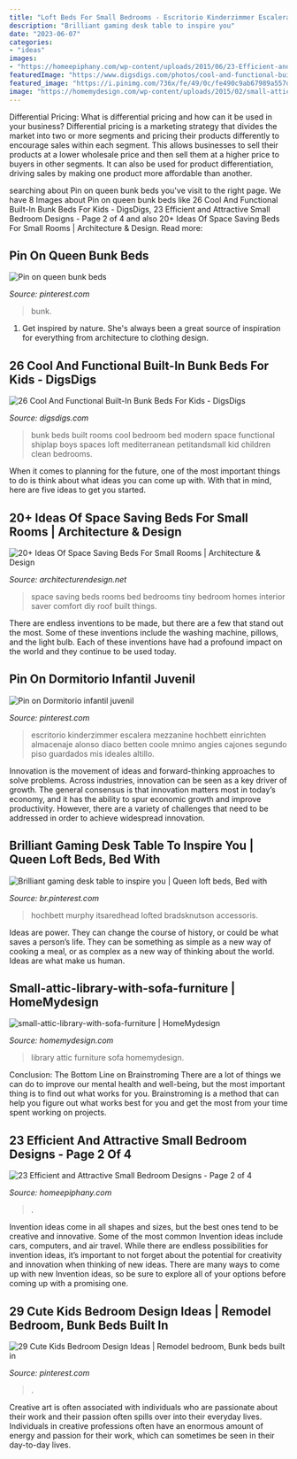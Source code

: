 ```yaml
---
title: "Loft Beds For Small Bedrooms - Escritorio Kinderzimmer Escalera Mezzanine Hochbett Einrichten Almacenaje Alonso Diaco Betten Coole Mnimo Angies Cajones Segundo Piso Guardados Mis Ideales Altillo"
description: "Brilliant gaming desk table to inspire you"
date: "2023-06-07"
categories:
- "ideas"
images:
- "https://homeepiphany.com/wp-content/uploads/2015/06/23-Efficient-and-Attractive-Small-Bedroom-Designs-9.jpg"
featuredImage: "https://www.digsdigs.com/photos/cool-and-functional-built-in-bunk-beds-for-kids-23-554x831.jpg"
featured_image: "https://i.pinimg.com/736x/fe/49/0c/fe490c9ab67989a557d344c57d480837.jpg"
image: "https://homemydesign.com/wp-content/uploads/2015/02/small-attic-library-with-sofa-furniture.jpg"
---
```



Differential Pricing: What is differential pricing and how can it be used in your business?
Differential pricing is a marketing strategy that divides the market into two or more segments and pricing their products differently to encourage sales within each segment. This allows businesses to sell their products at a lower wholesale price and then sell them at a higher price to buyers in other segments. It can also be used for product differentiation, driving sales by making one product more affordable than another.

	

		
searching about Pin on queen bunk beds you've visit to the right page. We have 8 Images about Pin on queen bunk beds like 26 Cool And Functional Built-In Bunk Beds For Kids - DigsDigs, 23 Efficient and Attractive Small Bedroom Designs - Page 2 of 4 and also 20+ Ideas Of Space Saving Beds For Small Rooms | Architecture &amp; Design. Read more:
		
    
## Pin On Queen Bunk Beds

<img loading=lazy src="https://i.pinimg.com/736x/48/d6/e4/48d6e46760cd1a016131bcd6071fef80--loft-bed-frame-loft-beds.jpg" onerror="this.onerror=null;this.src='https://tse2.mm.bing.net/th?id=OIP.hwpSckZdFvQ9SHlQfTDidQHaJ3&amp;pid=15.1';" alt="Pin on queen bunk beds">

_Source: pinterest.com_

>bunk. 

	

1. Get inspired by nature. She's always been a great source of inspiration for everything from architecture to clothing design.

    
## 26 Cool And Functional Built-In Bunk Beds For Kids - DigsDigs

<img loading=lazy src="https://www.digsdigs.com/photos/cool-and-functional-built-in-bunk-beds-for-kids-23-554x831.jpg" onerror="this.onerror=null;this.src='https://tse2.mm.bing.net/th?id=OIP.6kVmWiQbS6tlwrULonE02QHaLH&amp;pid=15.1';" alt="26 Cool And Functional Built-In Bunk Beds For Kids - DigsDigs">

_Source: digsdigs.com_

>bunk beds built rooms cool bedroom bed modern space functional shiplap boys spaces loft mediterranean petitandsmall kid children clean bedrooms. 

	

When it comes to planning for the future, one of the most important things to do is think about what ideas you can come up with. With that in mind, here are five ideas to get you started. 

    
## 20+ Ideas Of Space Saving Beds For Small Rooms | Architecture &amp; Design

<img loading=lazy src="http://cdn.architecturendesign.net/wp-content/uploads/2015/07/AD-Space-Saving-Beds-Bedrooms-14.jpeg" onerror="this.onerror=null;this.src='https://tse2.mm.bing.net/th?id=OIP.A5UV0TM1IrTnDK6uxllBZQHaLm&amp;pid=15.1';" alt="20+ Ideas Of Space Saving Beds For Small Rooms | Architecture &amp; Design">

_Source: architecturendesign.net_

>space saving beds rooms bed bedrooms tiny bedroom homes interior saver comfort diy roof built things. 

	

There are endless inventions to be made, but there are a few that stand out the most. Some of these inventions include the washing machine, pillows, and the light bulb. Each of these inventions have had a profound impact on the world and they continue to be used today.

    
## Pin On Dormitorio Infantil Juvenil

<img loading=lazy src="https://i.pinimg.com/736x/f4/f5/b3/f4f5b3bd54ca0f05531a3ea743971de2.jpg" onerror="this.onerror=null;this.src='https://tse2.mm.bing.net/th?id=OIP.K80pbJ1ryY9i4ZbfQ9Y5OAHaJ3&amp;pid=15.1';" alt="Pin on Dormitorio infantil juvenil">

_Source: pinterest.com_

>escritorio kinderzimmer escalera mezzanine hochbett einrichten almacenaje alonso diaco betten coole mnimo angies cajones segundo piso guardados mis ideales altillo. 

	

Innovation is the movement of ideas and forward-thinking approaches to solve problems. Across industries, innovation can be seen as a key driver of growth. The general consensus is that innovation matters most in today’s economy, and it has the ability to spur economic growth and improve productivity. However, there are a variety of challenges that need to be addressed in order to achieve widespread innovation.

    
## Brilliant Gaming Desk Table To Inspire You | Queen Loft Beds, Bed With

<img loading=lazy src="https://i.pinimg.com/736x/fe/49/0c/fe490c9ab67989a557d344c57d480837.jpg" onerror="this.onerror=null;this.src='https://tse1.mm.bing.net/th?id=OIP.nHRRHnmyyeD8XdLUM727JwAAAA&amp;pid=15.1';" alt="Brilliant gaming desk table to inspire you | Queen loft beds, Bed with">

_Source: br.pinterest.com_

>hochbett murphy itsaredhead lofted bradsknutson accessoris. 

	

Ideas are power. They can change the course of history, or could be what saves a person’s life. They can be something as simple as a new way of cooking a meal, or as complex as a new way of thinking about the world. Ideas are what make us human.

    
## Small-attic-library-with-sofa-furniture | HomeMydesign

<img loading=lazy src="https://homemydesign.com/wp-content/uploads/2015/02/small-attic-library-with-sofa-furniture.jpg" onerror="this.onerror=null;this.src='https://tse4.mm.bing.net/th?id=OIP.QT9U4UbT0P8nybaqDi6UTQHaJ3&amp;pid=15.1';" alt="small-attic-library-with-sofa-furniture | HomeMydesign">

_Source: homemydesign.com_

>library attic furniture sofa homemydesign. 

	

Conclusion: The Bottom Line on Brainstroming
There are a lot of things we can do to improve our mental health and well-being, but the most important thing is to find out what works for you. Brainstroming is a method that can help you figure out what works best for you and get the most from your time spent working on projects.

    
## 23 Efficient And Attractive Small Bedroom Designs - Page 2 Of 4

<img loading=lazy src="https://homeepiphany.com/wp-content/uploads/2015/06/23-Efficient-and-Attractive-Small-Bedroom-Designs-9.jpg" onerror="this.onerror=null;this.src='https://tse1.mm.bing.net/th?id=OIP.BFLUXWgvlIqidYsTfdEY-wHaJ4&amp;pid=15.1';" alt="23 Efficient and Attractive Small Bedroom Designs - Page 2 of 4">

_Source: homeepiphany.com_

>. 

	

Invention ideas come in all shapes and sizes, but the best ones tend to be creative and innovative. Some of the most common Invention ideas include cars, computers, and air travel. While there are endless possibilities for invention ideas, it’s important to not forget about the potential for creativity and innovation when thinking of new ideas. There are many ways to come up with new Invention ideas, so be sure to explore all of your options before coming up with a promising one.

    
## 29 Cute Kids Bedroom Design Ideas | Remodel Bedroom, Bunk Beds Built In

<img loading=lazy src="https://i.pinimg.com/736x/2a/1d/f5/2a1df553b5e5c74dea99664ddaf67e09.jpg" onerror="this.onerror=null;this.src='https://tse1.mm.bing.net/th?id=OIP.EJpju56K6w7PKjjP-no9bgHaLH&amp;pid=15.1';" alt="29 Cute Kids Bedroom Design Ideas | Remodel bedroom, Bunk beds built in">

_Source: pinterest.com_

>. 

	

Creative art is often associated with individuals who are passionate about their work and their passion often spills over into their everyday lives. Individuals in creative professions often have an enormous amount of energy and passion for their work, which can sometimes be seen in their day-to-day lives.

